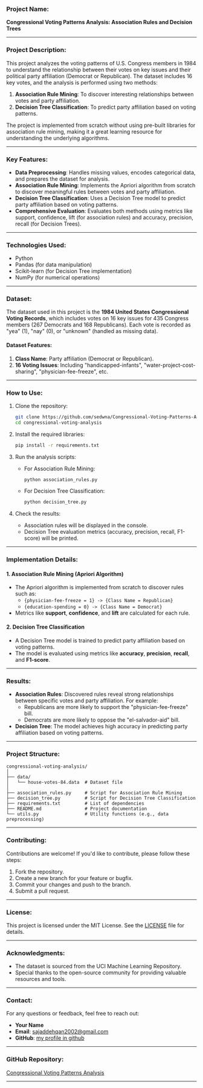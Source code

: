 ### **Project Name:**
**Congressional Voting Patterns Analysis: Association Rules and Decision Trees**

---

### **Project Description:**
This project analyzes the voting patterns of U.S. Congress members in 1984 to understand the relationship between their votes on key issues and their political party affiliation (Democrat or Republican). The dataset includes 16 key votes, and the analysis is performed using two methods:
1. **Association Rule Mining**: To discover interesting relationships between votes and party affiliation.
2. **Decision Tree Classification**: To predict party affiliation based on voting patterns.

The project is implemented from scratch without using pre-built libraries for association rule mining, making it a great learning resource for understanding the underlying algorithms.

---

### **Key Features:**
- **Data Preprocessing**: Handles missing values, encodes categorical data, and prepares the dataset for analysis.
- **Association Rule Mining**: Implements the Apriori algorithm from scratch to discover meaningful rules between votes and party affiliation.
- **Decision Tree Classification**: Uses a Decision Tree model to predict party affiliation based on voting patterns.
- **Comprehensive Evaluation**: Evaluates both methods using metrics like support, confidence, lift (for association rules) and accuracy, precision, recall (for Decision Trees).

---

### **Technologies Used:**
- Python
- Pandas (for data manipulation)
- Scikit-learn (for Decision Tree implementation)
- NumPy (for numerical operations)

---

### **Dataset:**
The dataset used in this project is the **1984 United States Congressional Voting Records**, which includes votes on 16 key issues for 435 Congress members (267 Democrats and 168 Republicans). Each vote is recorded as "yea" (1), "nay" (0), or "unknown" (handled as missing data).

#### **Dataset Features:**
1. **Class Name**: Party affiliation (Democrat or Republican).
2. **16 Voting Issues**: Including "handicapped-infants", "water-project-cost-sharing", "physician-fee-freeze", etc.

---

### **How to Use:**
1. Clone the repository:
   ```bash
   git clone https://github.com/sedwna/Congressional-Voting-Patterns-Analysis--Association-Rules-and-Decision-Trees.git
   cd congressional-voting-analysis
   ```

2. Install the required libraries:
   ```bash
   pip install -r requirements.txt
   ```

3. Run the analysis scripts:
   - For Association Rule Mining:
     ```bash
     python association_rules.py
     ```
   - For Decision Tree Classification:
     ```bash
     python decision_tree.py
     ```

4. Check the results:
   - Association rules will be displayed in the console.
   - Decision Tree evaluation metrics (accuracy, precision, recall, F1-score) will be printed.

---

### **Implementation Details:**

#### **1. Association Rule Mining (Apriori Algorithm)**
- The Apriori algorithm is implemented from scratch to discover rules such as:
  - `{physician-fee-freeze = 1} -> {Class Name = Republican}`
  - `{education-spending = 0} -> {Class Name = Democrat}`
- Metrics like **support**, **confidence**, and **lift** are calculated for each rule.

#### **2. Decision Tree Classification**
- A Decision Tree model is trained to predict party affiliation based on voting patterns.
- The model is evaluated using metrics like **accuracy**, **precision**, **recall**, and **F1-score**.

---

### **Results:**
- **Association Rules**: Discovered rules reveal strong relationships between specific votes and party affiliation. For example:
  - Republicans are more likely to support the "physician-fee-freeze" bill.
  - Democrats are more likely to oppose the "el-salvador-aid" bill.
- **Decision Tree**: The model achieves high accuracy in predicting party affiliation based on voting patterns.

---

### **Project Structure:**
```
congressional-voting-analysis/
│
├── data/
│   └── house-votes-84.data  # Dataset file
│
├── association_rules.py     # Script for Association Rule Mining
├── decision_tree.py         # Script for Decision Tree Classification
├── requirements.txt         # List of dependencies
├── README.md                # Project documentation
└── utils.py                 # Utility functions (e.g., data preprocessing)
```

---

### **Contributing:**
Contributions are welcome! If you'd like to contribute, please follow these steps:
1. Fork the repository.
2. Create a new branch for your feature or bugfix.
3. Commit your changes and push to the branch.
4. Submit a pull request.

---

### **License:**
This project is licensed under the MIT License. See the [LICENSE](https://archive.ics.uci.edu/dataset/105/congressional+voting+records) file for details.

---

### **Acknowledgments:**
- The dataset is sourced from the UCI Machine Learning Repository.
- Special thanks to the open-source community for providing valuable resources and tools.

---

### **Contact:**
For any questions or feedback, feel free to reach out:
- **Your Name**
- **Email**: sajaddehqan2002@gmail.com
- **GitHub**: [my profile in github](https://github.com/sedwna)

---

### **GitHub Repository:**
[Congressional Voting Patterns Analysis](https://github.com/sedwna/Congressional-Voting-Patterns-Analysis--Association-Rules-and-Decision-Trees)

---
